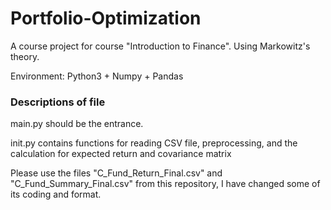 # Portfolio-Optimization
A course project for course "Introduction to Finance". Using  Markowitz's theory.

Environment: Python3 + Numpy + Pandas

### Descriptions of file
main.py should be the entrance.

init.py contains functions for reading CSV file, preprocessing,
and the calculation for expected return and covariance matrix

Please use the files "C_Fund_Return_Final.csv" and "C_Fund_Summary_Final.csv" from this repository, I have changed some of its coding and format.
